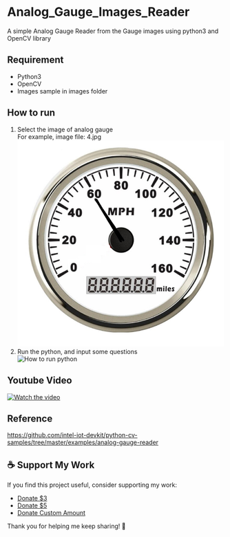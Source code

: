 # Analog_Gauge_Images_Reader
A simple Analog Gauge Reader from the Gauge images using python3 and OpenCV library
## Requirement
* Python3
* OpenCV
* Images sample in images folder
## How to run
1. Select the image of analog gauge  
For example, image file: 4.jpg  
![image file](images/4.jpg)
2. Run the python, and input some questions  
![How to run python](https://github.com/yaseralie/Analog_Gauge_Images_Reader/blob/main/Run.JPG?raw=true)
## Youtube Video
[![Watch the video](https://img.youtube.com/vi/H1TVl9GDR1k/default.jpg)](https://youtu.be/H1TVl9GDR1k)
## Reference
https://github.com/intel-iot-devkit/python-cv-samples/tree/master/examples/analog-gauge-reader

## ☕ Support My Work
If you find this project useful, consider supporting my work:  
- [Donate $3](https://www.paypal.com/cgi-bin/webscr?cmd=_xclick&business=yaseralie@gmail.com&item_name=Support+My+Tech+Projects&currency_code=USD&amount=3)
- [Donate $5](https://www.paypal.com/cgi-bin/webscr?cmd=_xclick&business=yaseralie@gmail.com&item_name=Support+My+Tech+Projects&currency_code=USD&amount=5)
- [Donate Custom Amount](https://www.paypal.com/cgi-bin/webscr?cmd=_xclick&business=yaseralie@gmail.com&item_name=Support+My+Tech+Projects&currency_code=USD)

Thank you for helping me keep sharing! 🚀

